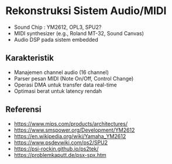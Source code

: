 # Rekonstruksi Sistem Audio/MIDI

- Sound Chip : YM2612, OPL3, SPU2?
- MIDI synthesizer (e.g., Roland MT-32, Sound Canvas)
- Audio DSP pada sistem embedded

## Karakteristik

- Manajemen channel audio (16 channel)
- Parser pesan MIDI (Note On/Off, Control Change)
- Operasi DMA untuk transfer data real-time
- Optimasi berat untuk latency rendah

## Referensi
- https://www.mips.com/products/architectures/
- https://www.smspower.org/Development/YM2612
- https://en.wikipedia.org/wiki/Yamaha_YM2612
- https://www.psdevwiki.com/ps2/SPU2
- https://psi-rockin.github.io/ps2tek/
- https://problemkaputt.de/psx-spx.htm
